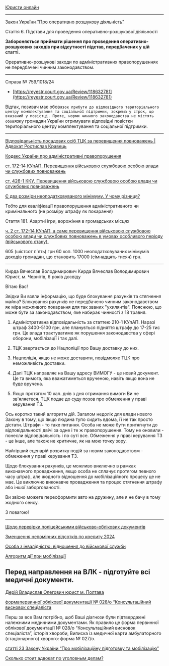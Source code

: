 
[Юристи онлайн](https://uristy.ua/ua)

---

[Закон України "Про оперативно розшукову діяльність"](https://zakon.rada.gov.ua/laws/show/2135-12#Text)

Стаття 6. Підстави для проведення оперативно-розшукової діяльності

**Забороняється приймати рішення про проведення оперативно-розшукових заходів при відсутності підстав, передбачених у цій статті.**

Ореративно-розшукові заходи по адміністративних правопорушеннях не передбачені чинним законодавством.

---

Справа № 759/1018/24

- [https://reyestr.court.gov.ua/Review/118632781](https://reyestr.court.gov.ua/Review/118632781)

Відтак, позивач має обов`язок прибути до відповідного територіального центру комплектування та соціальної підтримки, зокрема у строк, що вказаний у повістці. Проте, норми чинного законодавства не містять обов`язку громадян України отримувати відповідні повістки територіального центру комплектування та соціальної підтримки.

---
[Відповідальність посадових осіб ТЦК за перевищення повноважень | Адвокат Ростислав Кравець](https://www.youtube.com/watch?v=r8q5gE0LoeY)

[Кодекс України про адміністративні правопорушення](https://zakon.rada.gov.ua/laws/show/80731-10#n3808)

[ст. 172-14 КУпАП. Перевищення військовою службовою особою влади чи службових повноважень](https://zakon.rada.gov.ua/laws/show/80731-10#n3808)

[ст. 426-1 ККУ. Перевищення військовою службовою особою влади чи службових повноважень](https://zakon.rada.gov.ua/laws/show/2341-14#n3232)

[Є два розміри неоподатковуваного мінімуму. У чому різниця?](https://lv.tax.gov.ua/media-ark/news-ark/print-402663.html)

Тобто для кваліфікації правопорушення адміністративного чи кримінального (не розміру штрафу як покарання)

Стаття 181. Азартні ігри, ворожіння в громадських місцях

[ч. 2 ст. 172-14 КУпАП, а саме перевищення військовою службовою особою влади чи службових повноважень в умовах особливого періоду (військового стану).](https://reyestr.court.gov.ua/Review/118240166)

605 (шістсот п`ять) грн 60 коп.
1000 неоподатковуваних мінімумів доходів громадян, що становить 17000 (сімнадцять тисяч) грн.

---

 Кирда Вячеслав Володимирович
Кирда Вячеслав Володимирович 
Юрист, м. Чернігів, 6 років досвіду

Вітаю Вас!

Звідки Ви взяли інформацію, що буде блокування рахунків та стягнення майна? Блокування рахунків не передбачено чинним законодавством як міра можливого покарання для так званих "ухилянтів". Пояснюю, що може бути за законодавством, яке набирає чинності з 18 травня.

1. Адміністративна відповідальність за статтею 210-1 КУпАП. Наразі штраф 3400-5100 грн, але планується підняття штрафу до 17-25 тис грн. Це влада трактуватиме як порушення законодавства у сфері оборони, мобілізації і так далі.

2. ТЦК звертається до Нацполіції про Вашу доставку до них.

3. Нацполіція, якщо не може доставити, повідмоляє ТЦК про неможливість доставки.

4. Далі ТЦК направляє на Вашу адресу ВИМОГУ - це новий документ. Це та вимога, яка вважатиметься врученою, навіть якщо вона не буде вручена.

5. Якщо протягом 10 кал. днів з дня отримання вимоги Ви не зв'яляєтеся, ТЦК подає до суду позов про обмеження у праві керування ТЗ.

Ось коротко такий алгоритм дій. Загалом недолік для влади нового Закону в тому, що якщо людина тупо сидить вдома, її не так просто дістати. Штрафи - то таке питання. Особа не може бути притягнути до відповідальності двічі за одне і те ж правопорушення. Тому не оновили - понесли відповідальність і по суті все. Обмеження у праві керування ТЗ - це інше, але також не критичне, як на мою точку зору.

Найгірший сценарій розвитку подій за новим законодавством - обмеження у праві керування ТЗ.

Щодо блокування рахунків, це можливо виключно в рамках виконавчого провадження, якщо особа не сплачує протягом певного часу штраф, але жодного відношення до мобілізаційного процесу це не має. Це виключно виконавче провадження та процес стягнення штрафу або іншої заборгованості.

Ви звісно можете переоформити авто на дружину, але я не бачу в тому жодного сенсу.

З повагою!

---

[Щодо перевірки поліцейськими військово-облікових документів ](https://uristy.ua/ua/blogs/sodo-perevirki-policejskimi-vijskovo-oblikovih-dokumentiv)

[Зменшення непомірних відсотків по кредиту 2024](https://uristy.ua/ua/blogs/zmensenna-nepomirnih-vidsotkiv-po-kreditu-2024)

[Особа з інвалідністю: відношення до військової служби](https://uristy.ua/ua/blogs/osoba-z-invalidnistu-vidnosenna-do-vijskovoi-sluzbi)


[Алгоритм дії при мобілізації](https://uristy.ua/ua/question/108305)

Перед направлення на ВЛК - підготуйте всі медичні документи.
---

[Дерій Владислав Олегович юрист м. Полтава](https://uristy.ua/ua/lawyer/112131)

[формaпервинної облікової документації № 028/о “Консультаційний висновок спеціаліста](https://zakon.rada.gov.ua/laws/show/z0683-12#n3)

Перш за все Вам потрібно, щоб Ваші діагнози були підтверджені належними медичними документами. Як правило це форма первинної облікової документації № 028/о “Консультаційний висновок спеціаліста”, історія хвороби, Виписка із медичної карти амбулаторного (стаціонарного) хворого: форма № 027/о.

[статті 23 Закону України “Про мобілізаційну підготовку та мобілізацію”](https://zakon.rada.gov.ua/laws/show/3543-12#n420)

[Сколько стоит адвокат по уголовным делам?](https://criminal-advokat-kiev.com.ua/ru/tseny/?gad_source=1&gclid=CjwKCAjwi_exBhA8EiwA_kU1Mrs4xveBhrQvIkm0hGJKFtoAPpmYiVvzRY_XBOt4TuP5-PxZzMbuDRoCuw8QAvD_BwE)